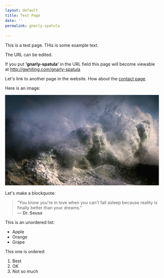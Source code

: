 ```yaml
---
layout: default
title: Test Page
date: ''
permalink: gnarly-spatula

---
```

This is a test page. THis is some example text. 

The URL can be edited. 

If you put **'gnarly-spatula'** in the URL field this page will become viewable at http://gwhiting.com/gnarly-spatula

Let's link to another page in the website. How about the [contact page](#).

Here is an image:

![](/assets/images/crashing-waves-1494707.jpg)

Let's make a blockquote:

> “You know you're in love when you can't fall asleep because reality is finally better than your dreams.”  
> ― **Dr. Seuss**

This is an unordered list:

* Apple
* Orange
* Grape

This one is ordered:

1. Best
2. OK
3. Not so much